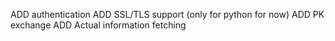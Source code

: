 ADD authentication
ADD SSL/TLS support (only for python for now)
ADD PK exchange
ADD Actual information fetching
